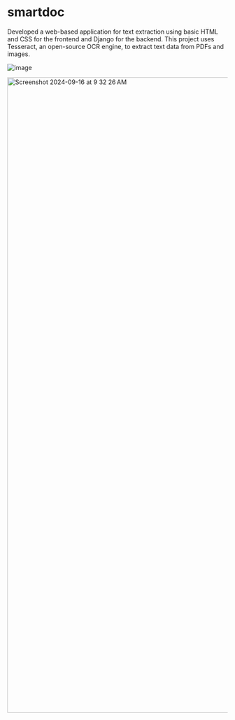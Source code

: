 # smartdoc
Developed a web-based application for text extraction using basic HTML and CSS for the frontend and Django for the backend. This project uses Tesseract, an open-source OCR engine, to extract text data from PDFs and images.


![image](https://github.com/user-attachments/assets/5dc90ac8-ce8f-4326-b691-03a127ff06ec)


<img width="1450" alt="Screenshot 2024-09-16 at 9 32 26 AM" src="https://github.com/user-attachments/assets/5cf65dde-2d45-4526-acd3-6230626ba08d">
